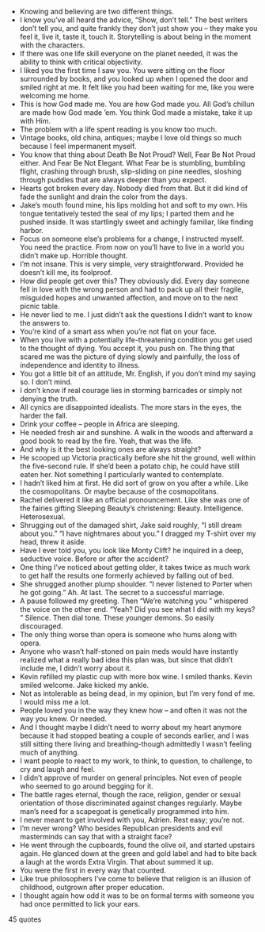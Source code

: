  - Knowing and believing are two different things.
 - I know you’ve all heard the advice, “Show, don’t tell.” The best writers don’t tell you, and quite frankly they don’t just show you – they make you feel it, live it, taste it, touch it. Storytelling is about being in the moment with the characters.
 - If there was one life skill everyone on the planet needed, it was the ability to think with critical objectivity.
 - I liked you the first time I saw you. You were sitting on the floor surrounded by books, and you looked up when I opened the door and smiled right at me. It felt like you had been waiting for me, like you were welcoming me home.
 - This is how God made me. You are how God made you. All God’s chillun are made how God made ’em. You think God made a mistake, take it up with Him.
 - The problem with a life spent reading is you know too much.
 - Vintage books, old china, antiques; maybe I love old things so much because I feel impermanent myself.
 - You know that thing about Death Be Not Proud? Well, Fear Be Not Proud either. And Fear Be Not Elegant. What Fear be is stumbling, bumbling flight, crashing through brush, slip-sliding on pine needles, sloshing through puddles that are always deeper than you expect.
 - Hearts got broken every day. Nobody died from that. But it did kind of fade the sunlight and drain the color from the days.
 - Jake’s mouth found mine, his lips molding hot and soft to my own. His tongue tentatively tested the seal of my lips; I parted them and he pushed inside. It was startlingly sweet and achingly familiar, like finding harbor.
 - Focus on someone else’s problems for a change, I instructed myself. You need the practice. From now on you’ll have to live in a world you didn’t make up. Horrible thought.
 - I’m not insane. This is very simple, very straightforward. Provided he doesn’t kill me, its foolproof.
 - How did people get over this? They obviously did. Every day someone fell in love with the wrong person and had to pack up all their fragile, misguided hopes and unwanted affection, and move on to the next picnic table.
 - He never lied to me. I just didn’t ask the questions I didn’t want to know the answers to.
 - You’re kind of a smart ass when you’re not flat on your face.
 - When you live with a potentially life-threatening condition you get used to the thought of dying. You accept it, you push on. The thing that scared me was the picture of dying slowly and painfully, the loss of independence and identity to illness.
 - You got a little bit of an attitude, Mr. English, if you don’t mind my saying so. I don’t mind.
 - I don’t know if real courage lies in storming barricades or simply not denying the truth.
 - All cynics are disappointed idealists. The more stars in the eyes, the harder the fall.
 - Drink your coffee – people in Africa are sleeping.
 - He needed fresh air and sunshine. A walk in the woods and afterward a good book to read by the fire. Yeah, that was the life.
 - And why is it the best looking ones are always straight?
 - He scooped up Victoria practically before she hit the ground, well within the five-second rule. If she’d been a potato chip, he could have still eaten her. Not something I particularly wanted to contemplate.
 - I hadn’t liked him at first. He did sort of grow on you after a while. Like the cosmopolitans. Or maybe because of the cosmopolitans.
 - Rachel delivered it like an official pronouncement. Like she was one of the fairies gifting Sleeping Beauty’s christening: Beauty. Intelligence. Heterosexual.
 - Shrugging out of the damaged shirt, Jake said roughly, “I still dream about you.” “I have nightmares about you.” I dragged my T-shirt over my head, threw it aside.
 - Have I ever told you, you look like Monty Clift? he inquired in a deep, seductive voice. Before or after the accident?
 - One thing I’ve noticed about getting older, it takes twice as much work to get half the results one formerly achieved by falling out of bed.
 - She shrugged another plump shoulder. “I never listened to Porter when he got going.” Ah. At last. The secret to a successful marriage.
 - A pause followed my greeting. Then “We’re watching you ” whispered the voice on the other end. “Yeah? Did you see what I did with my keys? ” Silence. Then dial tone. These younger demons. So easily discouraged.
 - The only thing worse than opera is someone who hums along with opera.
 - Anyone who wasn’t half-stoned on pain meds would have instantly realized what a really bad idea this plan was, but since that didn’t include me, I didn’t worry about it.
 - Kevin refilled my plastic cup with more box wine. I smiled thanks. Kevin smiled welcome. Jake kicked my ankle.
 - Not as intolerable as being dead, in my opinion, but I’m very fond of me. I would miss me a lot.
 - People loved you in the way they knew how – and often it was not the way you knew. Or needed.
 - And I thought maybe I didn’t need to worry about my heart anymore because it had stopped beating a couple of seconds earlier, and I was still sitting there living and breathing-though admittedly I wasn’t feeling much of anything.
 - I want people to react to my work, to think, to question, to challenge, to cry and laugh and feel.
 - I didn’t approve of murder on general principles. Not even of people who seemed to go around begging for it.
 - The battle rages eternal, though the race, religion, gender or sexual orientation of those discriminated against changes regularly. Maybe man’s need for a scapegoat is genetically programmed into him.
 - I never meant to get involved with you, Adrien. Rest easy; you’re not.
 - I’m never wrong? Who besides Republican presidents and evil masterminds can say that with a straight face?
 - He went through the cupboards, found the olive oil, and started upstairs again. He glanced down at the green and gold label and had to bite back a laugh at the words Extra Virgin. That about summed it up.
 - You were the first in every way that counted.
 - Like true philosophers I’ve come to believe that religion is an illusion of childhood, outgrown after proper education.
 - I thought again how odd it was to be on formal terms with someone you had once permitted to lick your ears.

45 quotes
